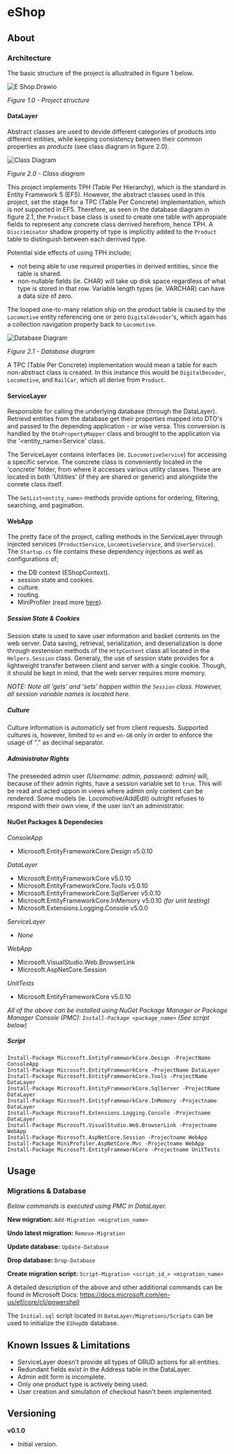 # eShop
## About

### Architecture
The basic structure of the project is allustraited in figure 1 below.

![E Shop.Drawio](eShop.drawio.png)

*Figure 1.0 - Project structure*

#### DataLayer
Abstract classes are used to devide different categories of products into different entities, while keeping consistency between their common properties as *products* (see class diagram in figure 2.0).

![Class Diagram](ClassDiagram.png)

*Figure 2.0 - Class diagram*

This project implements TPH (Table Per Hierarchy), which is the standard in Entity Framework 5 (EF5).
However, the abstract classes used in this project, set the stage for a TPC (Table Per Concrete) implementation, which is *not* supported in EF5.
Therefore, as seen in the database diagram in figure 2.1, the `Product` base class is used to create one table with appropiate fields to represent any concrete class derrived herefrom, hence TPH.
A `Discriminator` shadow property of type is implicitly added to the `Product` table to distinguish between each derrived type.

Potential side effects of using TPH include;
- not being able to use required properties in derived entities, since the table is shared.
- non-nullable fields (ie. CHAR) will take up disk space regardless of what type is stored in that row. Variable length types (ie. VARCHAR) can have a data size of zero.

The looped one-to-many relation ship on the product table is caused by the `Locomotive` entity referencing one or zero `Digitaldecoder`'s, which again has a collection navigation property back to `Locomotive`.

![Database Diagram](DatabaseDiagram.png)

*Figure 2.1 - Database diagram*

A TPC (Table Per Concrete) implementation would mean a table for each non-abstract class is created.
In this instance this would be `DigitalDecoder`, `Locomotive`, and `RailCar`, which all derive from `Product`. 

#### ServiceLayer
Responsible for calling the underlying database (through the DataLayer).
Retrievd entities from the database get their properties mapped into DTO's and passed to the depending application - or wise versa.
This conversion is handled by the `DtoPropertyMapper` class and brought to the application via the '<entity_name>Service' class.

The ServiceLayer contains interfaces (ie. `ILocomotiveService`) for accessing a specific service. The concrete class is conveniently located in the 'concrete' folder, from where it accesses various utility classes. These are located in both 'Utilities' (if they are shared or generic) and alongside the conrete class itself.

The `GetList<entity_name>` methods provide options for ordering, filtering, searching, and pagination.

#### WebApp
The pretty face of the project, calling methods in the ServiceLayer through injected services (`ProductService`, `LocomotiveService`, and `UserService`).
The `Startup.cs` file contains these dependency injections as well as configurations of;

- the DB context (EShopContext).
- session state and cookies.
- culture.
- routing.
- MiniProfiler (read more [here](https://miniprofiler.com/ "miniprofiler.com")).

##### Session State & Cookies
Session state is used to save user information and basket contents on the web server. Data saving, retrieval, serialization, and deserialization is done through exstension methods of the `HttpContent` class all located in the `Helpers.Session` class.
Generaly, the use of session state provides for a lightweight transfer between client and server with a single cookie.
Though, it should be kept in mind, that the web server requires more memory.

*NOTE: Note all 'gets' and 'sets' happen within the `Session` class. However, all session variable names is located here.*

##### Culture
Culture information is automaticly set from client requests. Supported cultures is, however, limited to `en` and `en-GB` only in order to enforce the usage of "." as decimal separator.

##### Administrator Rights
The preseeded admin user *(Username: admin, password: admin)* will, because of their admin rights, have a session variable set to `true`.
This will be read and acted uppon in views where admin only content can be rendered. Some models (ie. Locomotive/AddEdit) outright refuses to respond with their own view, if the user isn't an administrator.

#### NuGet Packages & Dependecies
*ConsoleApp*
- Microsoft.EntityFrameworkCore.Design v5.0.10

*DataLayer*
- Microsoft.EntityFrameworkCore v5.0.10
- Microsoft.EntityFrameworkCore.Tools v5.0.10
- Microsoft.EntityFrameworkCore.SqlServer v5.0.10
- Microsoft.EntityFrameworkCore.InMemory v5.0.10 *(for unit testing)*
- Microsoft.Extensions.Logging.Console v5.0.0

*ServiceLayer*
- *None*

*WebApp*
- Microsoft.VisualStudio.Web.BrowserLink
- Microsoft.AspNetCore.Session

*UnitTests*
- Microsoft.EntityFrameworkCore v5.0.10

*All of the above can be installed using NuGet Package Manager or Package Manager Console (PMC): `Install-Package <package_name>` (See script below)*

##### Script
```
Install-Package Microsoft.EntityFrameworkCore.Design -ProjectName ConsoleApp
Install-Package Microsoft.EntityFrameworkCore -ProjectName DataLayer
Install-Package Microsoft.EntityFrameworkCore.Tools -ProjectName DataLayer
Install-Package Microsoft.EntityFrameworkCore.SqlServer -ProjectName DataLayer
Install-Package Microsoft.EntityFrameworkCore.InMemory -Projectname DataLayer
Install-Package Microsoft.Extensions.Logging.Console -Projectname DataLayer
Install-Package Microsoft.VisualStudio.Web.BrowserLink -Projectname WebApp
Install-Package Microsoft.AspNetCore.Session -Projectname WebApp
Install-Package MiniProfiler.AspNetCore.Mvc -Projectname WebApp
Install-Package Microsoft.EntityFrameworkCore -Projectname UnitTests
```

## Usage
### Migrations & Database
*Below commands is executed using PMC in DataLayer.*

**New migration:** `Add-Migration <migration_name>`

**Undo latest migration:** `Remove-Migration`

**Update database:** `Update-Database`

**Drop database:** `Drop-Database`

**Create migration script:** `Script-Migration <script_id_> <migration_name>`

A detailed description of the above and other additional commands can be found in Microsoft Docs: https://docs.microsoft.com/en-us/ef/core/cli/powershell

The `Initial.sql` script located in `DataLayer/Migrations/Scripts` can be used to initialize the `EShopDb` database. 

## Known Issues & Limitations
- ServiceLayer doesn't provide all types of GRUD actions for all entities.
- Redundant fields exist in the Address table in the DataLayer.
- Admin edit form is incomplete.
- Only one product type is actively being used.
- User creation and simulation of checkout hasn't been implemented.

## Versioning
**v0.1.0**
- Initial version.